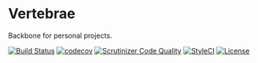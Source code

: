 # Vertebrae
Backbone for personal projects.

[![Build Status](https://travis-ci.org/nlmenke/vertebrae.svg)](https://travis-ci.org/nlmenke/vertebrae)
[![codecov](https://codecov.io/gh/nlmenke/vertebrae/branch/master/graph/badge.svg)](https://codecov.io/gh/nlmenke/vertebrae)
[![Scrutinizer Code Quality](https://scrutinizer-ci.com/g/nlmenke/vertebrae/badges/quality-score.png)](https://scrutinizer-ci.com/g/nlmenke/vertebrae/)
[![StyleCI](https://github.styleci.io/repos/153017543/shield?style=flat)](https://github.styleci.io/repos/153017543)
[![License](https://img.shields.io/badge/license-MIT-428F7E.svg)](https://github.com/nlmenke/vertebrae/blob/master/LICENSE.md)
